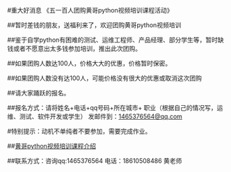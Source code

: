 #重大好消息  《五一百人团购黄哥python视频培训课程活动》

##暂时差钱的朋友，送福利来了，欢迎团购黄哥python视频培训

##鉴于自学python有困难的测试、运维工程师、产品经理、部分学生等，暂时缺钱或者不愿意出太多钱参加培训，推出此次团购。


##如果团购人数达100人，价格大大的优惠，价格暂时保密。

##如果团购人数没有达100人，可能价格没有很大的优惠或取消这次团购

##请大家踊跃的报名。


##报名方式：请将姓名+电话+qq号码+所在城市+ 职业（根据自己的情况写，运维、测试、软件开发或学生） 发邮件到：1465376564@qq.com


#特别提示：动机不单纯者不要参加，需要完成作业。


##[黄哥python视频培训课程介绍](https://github.com/pythonpeixun/article/blob/master/index.md)


##联系方式：咨询qq:1465376564 电话：18610508486 黄老师